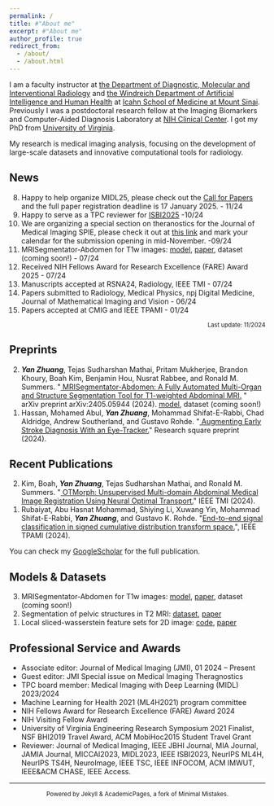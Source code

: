 ```yaml
---
permalink: /
title: #"About me"
excerpt: #"About me"
author_profile: true
redirect_from: 
  - /about/
  - /about.html
---
```



I am a faculty instructor at <a href="https://icahn.mssm.edu/about/departments-offices/radiology" target="_blank">the Department of Diagnostic, Molecular and Interventional Radiology</a> and <a href="https://icahn.mssm.edu/about/departments-offices/ai-human-health" target="_blank">the Windreich Department of Artificial Intelligence and Human Health</a> at <a href="https://icahn.mssm.edu/" target="_blank">Icahn School of Medicine at Mount Sinai</a>. Previously I was a postdoctoral research fellow at the Imaging Biomarkers and Computer-Aided Diagnosis Laboratory at <a href="https://www.cc.nih.gov/" target="_blank">NIH Clinical Center</a>. I got my PhD from <a href="https://www.virginia.edu/" target="_blank">University of Virginia</a>. 

My research is medical imaging analysis, focusing on the development of large-scale datasets and innovative computational tools for radiology.

<!---
My research focuses on medical image analysis, medical computer vision, and mobile health, particularly in the development of AI (deep learning) models for medical image segmentation and computer-aided diagnosis.

I am a postdoctoral research fellow from Imaging Biomarkers and Computer-Aided Diagnosis Laboratory at NIH Clinical Center. My research focuses on large-scale medical imaging analysis and medical computer vision. Specifically, I am interested in medical image segmentation and classification in the few-sample setting, i.e., few-shot learning and domain adaptation.
-->

<!---
I got my PhD from Imaging and Data Science Lab under Prof. Gustavo Rohde guidance at University of Virginia. During my PhD training, I did a research internship with cardiovascular imaging team at Siemens Healthineers, Princeton, NJ. Previously, I was a research associate @ ESC Lab under Prof. Wenyao Xu guidance from 2014-2015, University at Buffalo. I got my M.S. degree from University at Buffalo.
-->

<!---
My research interests are optimal transport learning for biomedical imaging analysis and medical computer vision. In addition, I am very interested in smart and connected health. I got my PhD from Imaging and Data Science Lab under Prof. Gustavo Rohde guidance, University of Virginia. Previously, I was a research associate @ ESC Lab under Prof. Wenyao Xu guidance from 2014-2015, University at Buffalo. I got my M.S. degree from University at Buffalo.
-->


News
-----
8. Happy to help organize MIDL25, please check out the <a href="https://2025.midl.io/call-for-papers" target="_blank">Call for Papers</a> and the full paper registration deadline is 17 January 2025. - 11/24
7. Happy to serve as a TPC reviewer for <a href="https://biomedicalimaging.org/2025/" target="_blank">ISBI2025</a> -10/24 
6. We are organizing a special section on theranostics for the Journal of Medical Imaging SPIE, please check it out at <a href="https://www.spiedigitallibrary.org/journals/journal-of-medical-imaging/call-for-papers" target="_blank">this link</a> and mark your calendar for the submission opening in mid-November. -09/24
5. MRISegmentator-Abdomen for T1w images: <a href="https://github.com/rsummers11/MRISegmentator" target="_blank">model</a>, <a href="https://arxiv.org/abs/2405.05944" target="_blank">paper</a>, dataset (coming soon!) - 07/24
4. Received NIH Fellows Award for Research Excellence (FARE) Award 2025 - 07/24
3. Manuscripts accepted at RSNA24, Radiology, IEEE TMI - 07/24
2. Papers submitted to Radiology, Medical Physics, npj Digital Medicine, Journal of Mathematical Imaging and Vision - 06/24
1. Papers accepted at CMIG and IEEE TPAMI - 01/24



<p style="text-align:right"><sup>Last update: 11/2024</sup></p>

Preprints
-----
<ol reversed>
  <li> <strong><em>Yan Zhuang</em></strong>, Tejas Sudharshan Mathai, Pritam Mukherjee, Brandon Khoury, Boah Kim, Benjamin Hou, Nusrat Rabbee, and Ronald M. Summers. "<a href="https://arxiv.org/abs/2405.05944" target="_blank"> MRISegmentator-Abdomen: A Fully Automated Multi-Organ and Structure Segmentation Tool for T1-weighted Abdominal MRI.</a> " arXiv preprint arXiv:2405.05944 (2024). <a href="https://github.com/rsummers11/MRISegmentator" target="_blank"> model</a>, dataset (coming soon!) </li>
  <li> Hassan, Mohamed Abul, <strong><em>Yan Zhuang</em></strong>, Mohammad Shifat-E-Rabbi, Chad Aldridge, Andrew Southerland, and Gustavo Rohde. "<a href="https://www.researchsquare.com/article/rs-4656842/v1" target="_blank"> Augmenting Early Stroke Diagnosis With an Eye-Tracker.</a>" Research square preprint (2024).</li>
</ol>

Recent Publications
-----
<ol reversed>
  <li> Kim, Boah, <strong><em>Yan Zhuang</em></strong>, Tejas Sudharshan Mathai, and Ronald M. Summers. "<a href="https://ieeexplore.ieee.org/document/10621700" target="_blank"> OTMorph: Unsupervised Multi-domain Abdominal Medical Image Registration Using Neural Optimal Transport.</a>" IEEE TMI (2024).</li>
  <li> Rubaiyat, Abu Hasnat Mohammad, Shiying Li, Xuwang Yin, Mohammad Shifat-E-Rabbi, <strong><em>Yan Zhuang</em></strong>, and Gustavo K. Rohde. "<a href="https://ieeexplore.ieee.org/abstract/document/10457552" target="_blank">End-to-end signal classification in signed cumulative distribution transform space.</a>", IEEE TPAMI (2024). </li>
</ol>

You can check my <a href="https://scholar.google.com/citations?user=v562Dw4AAAAJ&hl=en&authuser=1" target="_blank">GoogleScholar</a> for the full publication. 

Models & Datasets
-----
<ol reversed>
  <li> MRISegmentator-Abdomen for T1w images: <a href="https://github.com/rsummers11/MRISegmentator" target="_blank">model</a>, <a href="https://arxiv.org/abs/2405.05944" target="_blank">paper</a>, dataset (coming soon!)</li>
  <li> Segmentation of pelvic structures in T2 MRI: <a href="https://github.com/rsummers11/MRIPelvisSegmentationByTranslation" target="_blank">dataset</a>, <a href="https://www.sciencedirect.com/science/article/pii/S0895611124000120" target="_blank">paper</a></li>
  <li> Local sliced-wasserstein feature sets for 2D image: <a href="https://github.com/rohdelab/drcdt_face" target="_blank">code</a>, <a href="https://arxiv.org/abs/2202.10642" target="_blank">paper</a></li>    
</ol>

<!---
Selected Publications
-----
<ol reversed>
  <li><strong><em>Yan Zhuang</em></strong>, Shiying Li, Mohammad Shifat-E-Rabbi, Abu Hasnat Mohammad Rubaiyat, Xuwang Yin, and Gustavo K. Rohde. "Local Sliced-Wasserstein Feature Sets for Illumination-invariant Face Recognition." arXiv preprint arXiv:2201.02980 (2022).</li>
  <li> Mohammad Shifat-E-Rabbi, <strong><em>Yan Zhuang</em></strong>, Shiying Li, Abu Hasnat Mohammad Rubaiyat, Xuwang Yin, and Gustavo K. Rohde. "Invariance encoding in sliced-Wasserstein space for image classification with limited training data." Pattern Recognition 137 (2023): 109268.</li>
  <li><strong><em>Yan Zhuang</em></strong>, Mark McDonald, Chad Aldridge, Mohamed Abul Hassan, Omar Uribe, Daniel Arteaga, Andrew Southerland, Gustavo Rohde. "Video-based Facial Weakness Analysis." IEEE Transactions on Biomedical Engineering (2021).</li>
  <li><strong><em>Yan Zhuang</em></strong>, Mark McDonald, Omar Uribe, Xuwang Yin, Dhyey Parikh, Andrew M. Southerland, and Gustavo Rohde. "Facial Weakness Analysis and Quantification Of Static Images." IEEE Journal of Biomedical and Health Informatics (2020).</li>
  <li>Feng Lin, <strong><em>Yan Zhuang</em></strong>, Chen Song, Aosen Wang, Yiran Li, Changzhan Gu, Changzhi Li, and Wenyao Xu, "SleepSense: a Noncontact and Cost-effective Sleep Monitoring System", IEEE Transactions on Biomedical Circuits and Systems (TBioCAS), vol. 11, issue 1, pp 189 - 202, 2017.</li>
  <li><strong><em>Yan Zhuang</em></strong>, Chen Song, Aosen Wang, Feng Lin, Yiran Li, Changzhan Gu, Changzhi Li, and Wenyao Xu, "Non-invasive Sleep Event Recognition Using An Electromagnetic Probe", IEEE 12th Annual Body Sensor Networks Conference (BSN 15), Boston, Massachusetts, June 2015.</li>
</ol>
-->



Professional Service and Awards
----- 
* Associate editor: Journal of Medical Imaging (JMI), 01 2024 – Present  
* Guest editor: JMI Special issue on Medical Imaging Theragnostics
* TPC board member: Medical Imaging with Deep Learning (MIDL) 2023/2024  
* Machine Learning for Health 2021 (ML4H2021) program committee  
* NIH Fellows Award for Research Excellence (FARE) Award 2024  
* NIH Visiting Fellow Award  
* University of Virginia Engineering Research Symposium 2021 Finalist, NSF BHI2019 Travel Award, ACM MobiHoc2015 Student Travel Grant
* Reviewer: Journal of Medical Imaging, IEEE JBHI Journal, MIA Journal, JAMIA Journal, MICCAI2023, MIDL2023, IEEE ISBI2023, NeurIPS ML4H, NeurIPS TS4H, NeuroImage, IEEE TSC, IEEE INFOCOM, ACM IMWUT, IEEE&ACM CHASE, IEEE Access.


-----
<p style="text-align:center"><sup>Powered by Jekyll & AcademicPages, a fork of Minimal Mistakes. </sup></p>


